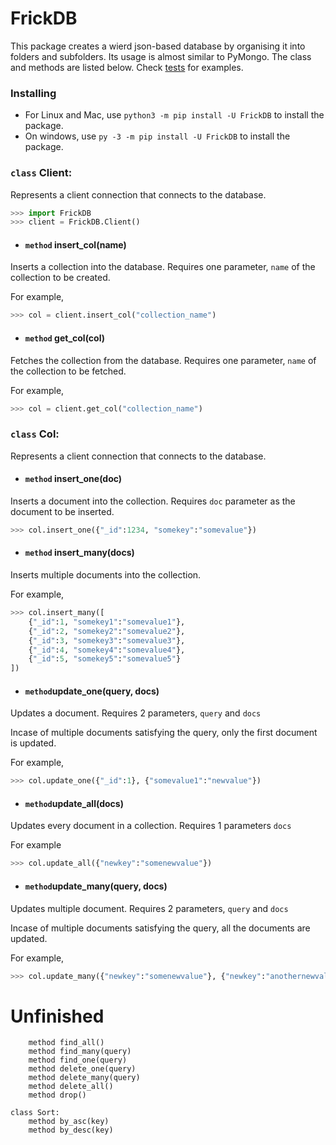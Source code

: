 
# FrickDB
This package creates a wierd json-based database by organising it into folders and subfolders. Its usage is almost similar to PyMongo. The class and methods are listed below.
Check [tests](https://github.com/4041RebL/FrickDB/tree/master/tests) for examples.

### Installing
- For Linux and Mac, use `python3 -m pip install -U FrickDB` to install the package.
- On windows, use `py -3 -m pip install -U FrickDB` to install the package.

### `class` Client:
Represents a client connection that connects to the database.
```py
>>> import FrickDB
>>> client = FrickDB.Client()
```

- #### `method` insert_col(name)
Inserts a collection into the database. Requires one parameter, `name` of the collection to be created.

For example,
```py
>>> col = client.insert_col("collection_name")
```

- #### `method` get_col(col)
Fetches the collection from the database. Requires one parameter, `name` of the collection to be fetched.

For example,
```py
>>> col = client.get_col("collection_name")
```

### `class` Col:
Represents a client connection that connects to the database.
 
- #### `method` insert_one(doc)
Inserts a document into the collection. Requires `doc` parameter as the document to be inserted.

```py
>>> col.insert_one({"_id":1234, "somekey":"somevalue"})
```

- #### `method` insert_many(docs)
Inserts multiple documents into the collection.

For example,
```py
>>> col.insert_many([
	{"_id":1, "somekey1":"somevalue1"}, 
	{"_id":2, "somekey2":"somevalue2"}, 
	{"_id":3, "somekey3":"somevalue3"}, 
	{"_id":4, "somekey4":"somevalue4"}, 
	{"_id":5, "somekey5":"somevalue5"}
])
```

- #### `method`update_one(query, docs)
Updates a document. Requires 2 parameters, `query` and `docs`

Incase of multiple documents satisfying the query, only the first document is updated.

For example,
```py
>>> col.update_one({"_id":1}, {"somevalue1":"newvalue"})
```

- #### `method`update_all(docs)
Updates every document in a collection. Requires 1 parameters `docs`

For example
```py
>>> col.update_all({"newkey":"somenewvalue"})
```

- #### `method`update_many(query, docs)
Updates multiple document. Requires 2 parameters, `query` and `docs`

Incase of multiple documents satisfying the query, all the documents are updated.

For example,
```py
>>> col.update_many({"newkey":"somenewvalue"}, {"newkey":"anothernewvalue"})
```

# Unfinished
```
	method find_all()
	method find_many(query)
	method find_one(query)
	method delete_one(query)
	method delete_many(query)
	method delete_all()
	method drop()
```
```
class Sort:
	method by_asc(key)
	method by_desc(key)
```

